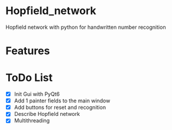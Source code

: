 # Hopfield_network
Hopfield network with python for handwritten number recognition


# Features
 

# ToDo List
- [x] Init Gui with PyQt6
- [x] Add 1 painter fields to the main window
- [x] Add buttons for reset and recognition
- [x] Describe Hopfield network
- [x] Multithreading